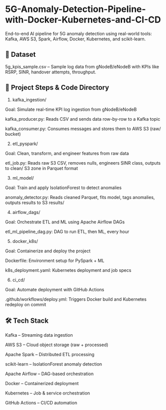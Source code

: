 # 5G-Anomaly-Detection-Pipeline-with-Docker-Kubernetes-and-CI-CD

End-to-end AI pipeline for 5G anomaly detection using real-world tools: Kafka, AWS S3, Spark, Airflow, Docker, Kubernetes, and scikit-learn.

## 📁 Dataset

5g_kpis_sample.csv – Sample log data from gNodeB/eNodeB with KPIs like RSRP, SINR, handover attempts, throughput.
## 🚀 Project Steps & Code Directory

1. kafka_ingestion/

Goal: Simulate real-time KPI log ingestion from gNodeB/eNodeB

kafka_producer.py: Reads CSV and sends data row-by-row to a Kafka topic

kafka_consumer.py: Consumes messages and stores them to AWS S3 (raw/ bucket)

2. etl_pyspark/

Goal: Clean, transform, and engineer features from raw data

etl_job.py: Reads raw S3 CSV, removes nulls, engineers SINR class, outputs to clean/ S3 zone in Parquet format

3. ml_model/

Goal: Train and apply IsolationForest to detect anomalies

anomaly_detector.py: Reads cleaned Parquet, fits model, tags anomalies, outputs results to S3 results/

4. airflow_dags/

Goal: Orchestrate ETL and ML using Apache Airflow DAGs

etl_ml_pipeline_dag.py: DAG to run ETL, then ML, every hour

5. docker_k8s/

Goal: Containerize and deploy the project

Dockerfile: Environment setup for PySpark + ML

k8s_deployment.yaml: Kubernetes deployment and job specs

6. ci_cd/

Goal: Automate deployment with GitHub Actions

.github/workflows/deploy.yml: Triggers Docker build and Kubernetes redeploy on commit

## 🛠️ Tech Stack

Kafka – Streaming data ingestion

AWS S3 – Cloud object storage (raw + processed)

Apache Spark – Distributed ETL processing

scikit-learn – IsolationForest anomaly detection

Apache Airflow – DAG-based orchestration

Docker – Containerized deployment

Kubernetes – Job & service orchestration

GitHub Actions – CI/CD automation
